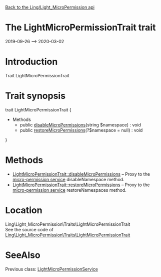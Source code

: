[Back to the Ling/Light_MicroPermission api](https://github.com/lingtalfi/Light_MicroPermission/blob/master/doc/api/Ling/Light_MicroPermission.md)



The LightMicroPermissionTrait trait
================
2019-09-26 --> 2020-03-02






Introduction
============

Trait LightMicroPermissionTrait



Trait synopsis
==============


trait <span class="pl-k">LightMicroPermissionTrait</span>  {

- Methods
    - public [disableMicroPermissions](https://github.com/lingtalfi/Light_MicroPermission/blob/master/doc/api/Ling/Light_MicroPermission/Traits/LightMicroPermissionTrait/disableMicroPermissions.md)(string $namespace) : void
    - public [restoreMicroPermissions](https://github.com/lingtalfi/Light_MicroPermission/blob/master/doc/api/Ling/Light_MicroPermission/Traits/LightMicroPermissionTrait/restoreMicroPermissions.md)(?$namespace = null) : void

}






Methods
==============

- [LightMicroPermissionTrait::disableMicroPermissions](https://github.com/lingtalfi/Light_MicroPermission/blob/master/doc/api/Ling/Light_MicroPermission/Traits/LightMicroPermissionTrait/disableMicroPermissions.md) &ndash; Proxy to the [micro-permission service](https://github.com/lingtalfi/Light_MicroPermission/) disableNamespace method.
- [LightMicroPermissionTrait::restoreMicroPermissions](https://github.com/lingtalfi/Light_MicroPermission/blob/master/doc/api/Ling/Light_MicroPermission/Traits/LightMicroPermissionTrait/restoreMicroPermissions.md) &ndash; Proxy to the [micro-permission service](https://github.com/lingtalfi/Light_MicroPermission/) restoreNamespaces method.





Location
=============
Ling\Light_MicroPermission\Traits\LightMicroPermissionTrait<br>
See the source code of [Ling\Light_MicroPermission\Traits\LightMicroPermissionTrait](https://github.com/lingtalfi/Light_MicroPermission/blob/master/Traits/LightMicroPermissionTrait.php)



SeeAlso
==============
Previous class: [LightMicroPermissionService](https://github.com/lingtalfi/Light_MicroPermission/blob/master/doc/api/Ling/Light_MicroPermission/Service/LightMicroPermissionService.md)<br>
